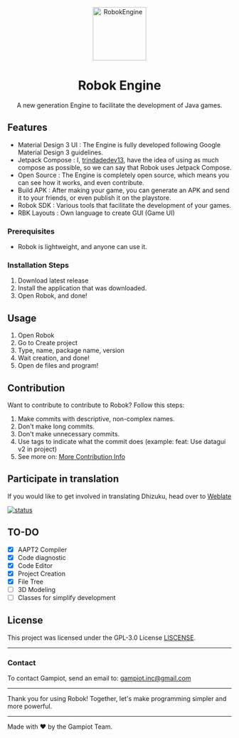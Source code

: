 <p align="center">
  <img src="https://github.com/robok-inc.png" alt="RobokEngine" width="120" height="120"/>
</p>
<div align="center">
    <h1>Robok Engine</h1>
    <p>A new generation Engine to facilitate the development of Java games.</p>
</div>

## Features
- Material Design 3 UI : The Engine is fully developed following Google Material Design 3 guidelines.
- Jetpack Compose : I, [trindadedev13](https://github.com/trindadedev13), have the idea of using as much compose as possible, so we can say that Robok uses Jetpack Compose.
- Open Source : The Engine is completely open source, which means you can see how it works, and even contribute.
- Build APK : After making your game, you can generate an APK and send it to your friends, or even publish it on the playstore.
- Robok SDK : Various tools that facilitate the development of your games.
- RBK Layouts : Own language to create GUI (Game UI)


### Prerequisites

- Robok is lightweight, and anyone can use it.

### Installation Steps

1. Download latest release
2. Install the application that was downloaded.
3. Open Robok, and done!

## Usage

1. Open Robok
2. Go to Create project
3. Type, name, package name, version
4. Wait creation, and done!
5. Open de files and program!

## Contribution

Want to contribute to contribute to Robok? Follow this steps:
1. Make commits with descriptive, non-complex names.
2. Don't make long commits.
3. Don't make unnecessary commits.
4. Use tags to indicate what the commit does (example: feat: Use datagui v2 in project)
5. See more on: [More Contribution Info](https://github.com/robok-inc/robok-engine/tree/dev/docs/CONTRIBUTION.md)

## Participate in translation

If you would like to get involved in translating Dhizuku, head over to [Weblate](https://hosted.weblate.org/engage/dhizuku/)

[![status](https://hosted.weblate.org/widgets/robok-engine/-/multi-auto.svg)](https://hosted.weblate.org/engage/robok-engine/)


## TO-DO
 - [X] AAPT2 Compiler
 - [X] Code diagnostic
 - [X] Code Editor 
 - [X] Project Creation
 - [X] File Tree
 - [ ] 3D Modeling
 - [ ] Classes for simplify development

## License

This project was licensed under the GPL-3.0 License [LISCENSE](LISCENSE).

---

### Contact

To contact Gampiot, send an email to: gampiot.inc@gmail.com

---

Thank you for using Robok! Together, let's make programming simpler and more powerful.

---

Made with ❤️ by the Gampiot Team.
